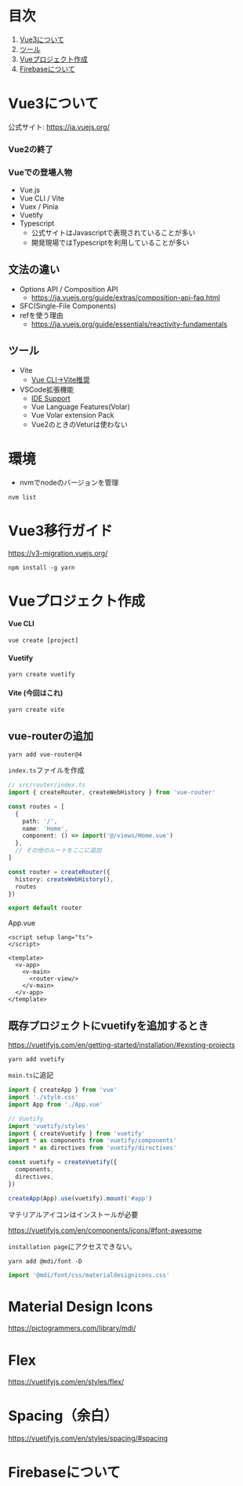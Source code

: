 # 目次

1. [Vue3について](#vue3について)
1. [ツール](#ツール)
1. [Vueプロジェクト作成](#vueプロジェクト作成)
1. [Firebaseについて](#Firebaseについて)

# Vue3について

公式サイト: https://ja.vuejs.org/

### Vue2の終了

### Vueでの登場人物

- Vue.js
- Vue CLI / Vite
- Vuex / Pinia
- Vuetify
- Typescript
    - 公式サイトはJavascriptで表現されていることが多い
    - 開発現場ではTypescriptを利用していることが多い

## 文法の違い

- Options API / Composition API
    - https://ja.vuejs.org/guide/extras/composition-api-faq.html
- SFC(Single-File Components)
- refを使う理由
    - https://ja.vuejs.org/guide/essentials/reactivity-fundamentals

## ツール

- Vite
    - [Vue CLI->Vite推奨](https://vuejs.org/guide/scaling-up/tooling.html)
- VSCode拡張機能
    - [IDE Support](https://vuejs.org/guide/scaling-up/tooling.html#ide-support)
    - Vue Language Features(Volar)
    - Vue Volar extension Pack
    - Vue2のときのVeturは使わない

# 環境

- nvmでnodeのバージョンを管理

```console
nvm list
```



# Vue3移行ガイド

https://v3-migration.vuejs.org/

```console
npm install -g yarn
```

# Vueプロジェクト作成

#### Vue CLI

```console
vue create [project]
```

#### Vuetify

```console
yarn create vuetify
```

#### Vite (今回はこれ)

```console
yarn create vite
```

## vue-routerの追加

```console
yarn add vue-router@4
```

`index.ts`ファイルを作成

```ts
// src/router/index.ts
import { createRouter, createWebHistory } from 'vue-router'

const routes = [
  {
    path: '/',
    name: 'Home',
    component: () => import('@/views/Home.vue')
  },
  // その他のルートをここに追加
]

const router = createRouter({
  history: createWebHistory(),
  routes
})

export default router
```

App.vue

```vue
<script setup lang="ts">
</script>

<template>
  <v-app>
    <v-main>
      <router-view/>
    </v-main>
  </v-app>
</template>
```

## 既存プロジェクトにvuetifyを追加するとき

https://vuetifyjs.com/en/getting-started/installation/#existing-projects

```console
yarn add vuetify
```

`main.ts`に追記

```ts
import { createApp } from 'vue'
import './style.css'
import App from './App.vue'

// Vuetify
import 'vuetify/styles'
import { createVuetify } from 'vuetify'
import * as components from 'vuetify/components'
import * as directives from 'vuetify/directives'

const vuetify = createVuetify({
  components,
  directives,
})

createApp(App).use(vuetify).mount('#app')
```

マテリアルアイコンはインストールが必要

https://vuetifyjs.com/en/components/icons/#font-awesome

`installation page`にアクセスできない。

```console
yarn add @mdi/font -D
```

```ts
import '@mdi/font/css/materialdesignicons.css'
```

# Material Design Icons

https://pictogrammers.com/library/mdi/

# Flex

https://vuetifyjs.com/en/styles/flex/

# Spacing（余白）

https://vuetifyjs.com/en/styles/spacing/#spacing

# Firebaseについて